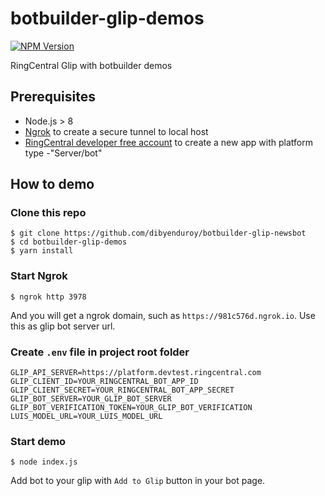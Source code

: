 # botbuilder-glip-demos

[![NPM Version](https://img.shields.io/npm/v/botbuilder-glip.svg?style=flat-square)](https://www.npmjs.com/package/botbuilder-glip)

RingCentral Glip with botbuilder demos

## Prerequisites

* Node.js > 8
* [Ngrok](https://ngrok.com/) to create a secure tunnel to local host
* [RingCentral developer free account](https://developer.ringcentral.com) to create a new app with platform type -"Server/bot"


## How to demo

### Clone this repo

```
$ git clone https://github.com/dibyenduroy/botbuilder-glip-newsbot
$ cd botbuilder-glip-demos
$ yarn install
```

### Start Ngrok

```
$ ngrok http 3978
```
And you will get a ngrok domain, such as `https://981c576d.ngrok.io`. Use this as glip bot server url.

### Create `.env` file in project root folder

```
GLIP_API_SERVER=https://platform.devtest.ringcentral.com
GLIP_CLIENT_ID=YOUR_RINGCENTRAL_BOT_APP_ID
GLIP_CLIENT_SECRET=YOUR_RINGCENTRAL_BOT_APP_SECRET
GLIP_BOT_SERVER=YOUR_GLIP_BOT_SERVER
GLIP_BOT_VERIFICATION_TOKEN=YOUR_GLIP_BOT_VERIFICATION
LUIS_MODEL_URL=YOUR_LUIS_MODEL_URL
```

### Start demo

```
$ node index.js
```

Add bot to your glip with `Add to Glip` button in your bot page.


```
